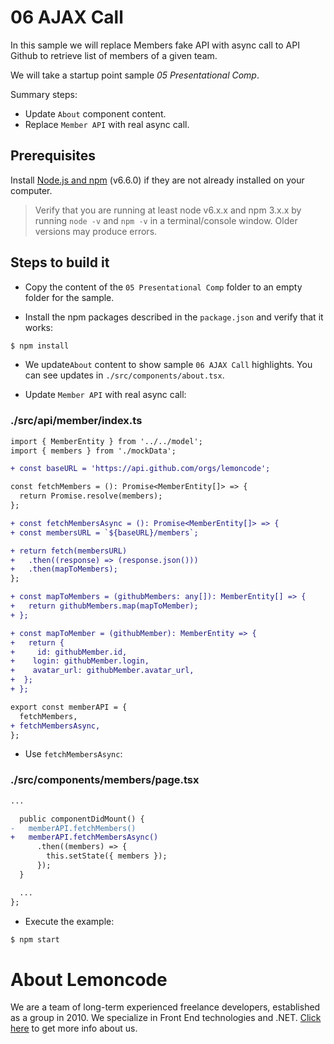 # 06 AJAX Call

In this sample we will replace Members fake API with async call to API Github to retrieve list of members of a given team.

We will take a startup point sample _05 Presentational Comp_.

Summary steps:

- Update `About` component content.
- Replace `Member API` with real async call.

## Prerequisites

Install [Node.js and npm](https://nodejs.org/en/) (v6.6.0) if they are not already
installed on your computer.

> Verify that you are running at least node v6.x.x and npm 3.x.x by running `node -v` and `npm -v`
in a terminal/console window. Older versions may produce errors.

## Steps to build it

- Copy the content of the `05 Presentational Comp` folder to an empty folder for the sample.

- Install the npm packages described in the `package.json` and verify that it works:

 ```bash
 $ npm install
 ```

- We update`About` content to show sample `06 AJAX Call` highlights. You can see updates in `./src/components/about.tsx`.

- Update `Member API` with real async call:

### ./src/api/member/index.ts
```diff
import { MemberEntity } from '../../model';
import { members } from './mockData';

+ const baseURL = 'https://api.github.com/orgs/lemoncode';

const fetchMembers = (): Promise<MemberEntity[]> => {
  return Promise.resolve(members);
};

+ const fetchMembersAsync = (): Promise<MemberEntity[]> => {
+ const membersURL = `${baseURL}/members`;

+ return fetch(membersURL)
+   .then((response) => (response.json()))
+   .then(mapToMembers);
};

+ const mapToMembers = (githubMembers: any[]): MemberEntity[] => {
+   return githubMembers.map(mapToMember);
+ };

+ const mapToMember = (githubMember): MemberEntity => {
+   return {
+     id: githubMember.id,
+    login: githubMember.login,
+    avatar_url: githubMember.avatar_url,
+  };
+ };

export const memberAPI = {
  fetchMembers,
+ fetchMembersAsync,
};

```

- Use `fetchMembersAsync`:

### ./src/components/members/page.tsx
```diff
...

  public componentDidMount() {
-   memberAPI.fetchMembers()
+   memberAPI.fetchMembersAsync()
      .then((members) => {
        this.setState({ members });
      });
  }

  ...
};

```

- Execute the example:

 ```bash
 $ npm start
 ```

# About Lemoncode

We are a team of long-term experienced freelance developers, established as a group in 2010.
We specialize in Front End technologies and .NET. [Click here](http://lemoncode.net/services/en/#en-home) to get more info about us. 
